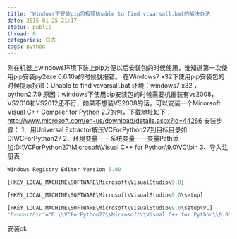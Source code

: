 ```yaml
---
title: 'Windows下安装pip包报错Unable to find vcvarsall.bat的解决办法'
date: 2015-01-25 21:17
status: public
thread: 0
categories: 日志
tags: python
---
```


刚在机器上windows环境下装上pip方便以后安装包的时候使用，谁知道第一次使用pip安装py2exe 0.6.10a的时候就报错。
在Windows7 x32下使用pip安装包的时候提示报错：Unable to find vcvarsall.bat
环境：windows7 x32 ，python2.7.9
原因：windows下使用pip安装包的时候需要机器装有vs2008，VS2010和VS2012还不行，如果不想装VS2008的话，可以安装一个Micorsoft Visual C++ Compiler for Python 2.7的包，下载地址如下：
http://www.microsoft.com/en-us/download/details.aspx?id=44266
安装步骤：
1、用Universal Extractor解压VCForPython27到目标目录如：D:\VCForPython27
2、环境变量－－系统变量－－变量Path添加:D:\VCForPython27\Microsoft\Visual C++ for Python\9.0\VC\bin
3、导入注册表：
```python
Windows Registry Editor Version 5.00

[HKEY_LOCAL_MACHINE\SOFTWARE\Microsoft\VisualStudio\9.0]

[HKEY_LOCAL_MACHINE\SOFTWARE\Microsoft\VisualStudio\9.0\setup]

[HKEY_LOCAL_MACHINE\SOFTWARE\Microsoft\VisualStudio\9.0\setup\VC]
"ProductDir"="D:\\VCForPython27\\Microsoft\\Visual C++ for Python\\9.0\\"
```
安装ok
